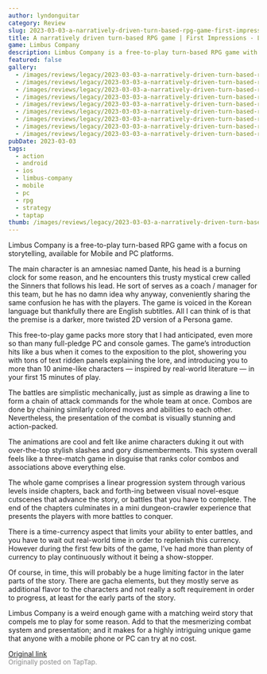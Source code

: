 ```yaml
---
author: lyndonguitar
category: Review
slug: 2023-03-03-a-narratively-driven-turn-based-rpg-game-first-impressions-limbus-company
title: A narratively driven turn-based RPG game | First Impressions - Limbus Company
game: Limbus Company
description: Limbus Company is a free-to-play turn-based RPG game with a focus on storytelling, available for Mobile and PC platforms.
featured: false
gallery:
  - /images/reviews/legacy/2023-03-03-a-narratively-driven-turn-based-rpg-game--first-impressions---limbus-company-0.avif
  - /images/reviews/legacy/2023-03-03-a-narratively-driven-turn-based-rpg-game--first-impressions---limbus-company-1.avif
  - /images/reviews/legacy/2023-03-03-a-narratively-driven-turn-based-rpg-game--first-impressions---limbus-company-2.avif
  - /images/reviews/legacy/2023-03-03-a-narratively-driven-turn-based-rpg-game--first-impressions---limbus-company-3.avif
  - /images/reviews/legacy/2023-03-03-a-narratively-driven-turn-based-rpg-game--first-impressions---limbus-company-4.avif
  - /images/reviews/legacy/2023-03-03-a-narratively-driven-turn-based-rpg-game--first-impressions---limbus-company-5.avif
  - /images/reviews/legacy/2023-03-03-a-narratively-driven-turn-based-rpg-game--first-impressions---limbus-company-6.avif
  - /images/reviews/legacy/2023-03-03-a-narratively-driven-turn-based-rpg-game--first-impressions---limbus-company-7.avif
  - /images/reviews/legacy/2023-03-03-a-narratively-driven-turn-based-rpg-game--first-impressions---limbus-company-8.avif
pubDate: 2023-03-03
tags:
  - action
  - android
  - ios
  - limbus-company
  - mobile
  - pc
  - rpg
  - strategy
  - taptap
thumb: /images/reviews/legacy/2023-03-03-a-narratively-driven-turn-based-rpg-game--first-impressions---limbus-company-0.avif
---
```


Limbus Company is a free-to-play turn-based RPG game with a focus on storytelling, available for Mobile and PC platforms.

The main character is an amnesiac named Dante, his head is a burning clock for some reason, and he encounters this trusty mystical crew called the Sinners that follows his lead. He sort of serves as a coach / manager for this team, but he has no damn idea why anyway, conveniently sharing the same confusion he has with the players. The game is voiced in the Korean language but thankfully there are English subtitles. All I can think of is that the premise is a darker, more twisted 2D version of a Persona game.

This free-to-play game packs more story that I had anticipated, even more so than many full-pledge PC and console games. The game’s introduction hits like a bus when it comes to the exposition to the plot, showering you with tons of text ridden panels explaining the lore, and introducing you to more than 10 anime-like characters — inspired by real-world literature — in your first 15 minutes of play.

The battles are simplistic mechanically, just as simple as drawing a line to form a chain of attack commands for the whole team at once. Combos are done by chaining similarly colored moves and abilities to each other. Nevertheless, the presentation of the combat is visually stunning and action-packed.

The animations are cool and felt like anime characters duking it out with over-the-top stylish slashes and gory dismemberments. This system overall feels like a three-match game in disguise that ranks color combos and associations above everything else.

The whole game comprises a linear progression system through various levels inside chapters, back and forth-ing between visual novel-esque cutscenes that advance the story, or battles that you have to complete. The end of the chapters culminates in a mini dungeon-crawler experience that presents the players with more battles to conquer.

There is a time-currency aspect that limits your ability to enter battles, and you have to wait out real-world time in order to replenish this currency. However during the first few bits of the game, I’ve had more than plenty of currency to play continuously without it being a show-stopper.

Of course, in time, this will probably be a huge limiting factor in the later parts of the story. There are gacha elements, but they mostly serve as additional flavor to the characters and not really a soft requirement in order to progress, at least for the early parts of the story.

Limbus Company is a weird enough game with a matching weird story that compels me to play for some reason. Add to that the mesmerizing combat system and presentation; and it makes for a highly intriguing unique game that anyone with a mobile phone or PC can try at no cost.

[Original link](https://www.taptap.io/post/4694954)<br><span style="font-size: 0.95em; color: #888;">Originally posted on TapTap.</span>